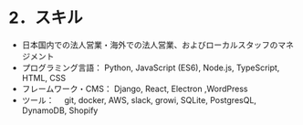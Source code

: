 # 2．スキル

- 日本国内での法人営業・海外での法人営業、およびローカルスタッフのマネジメント
- プログラミング言語： Python, JavaScript (ES6), Node.js, TypeScript, HTML, CSS
- フレームワーク・CMS： Django, React, Electron ,WordPress
- ツール：　 git, docker, AWS, slack, growi, SQLite, PostgresQL, DynamoDB, Shopify
